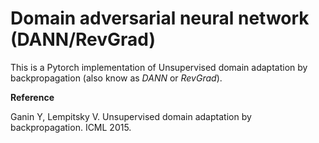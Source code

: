 # Domain adversarial neural network (DANN/RevGrad)

This is a Pytorch implementation of Unsupervised domain adaptation by backpropagation (also know as *DANN* or *RevGrad*).


**Reference**

Ganin Y, Lempitsky V. Unsupervised domain adaptation by backpropagation. ICML 2015.
